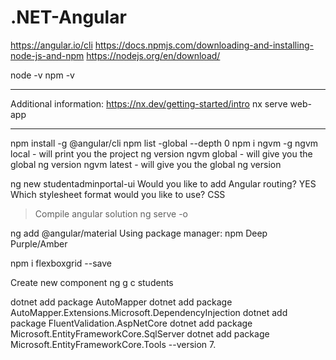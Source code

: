 # .NET-Angular

https://angular.io/cli
https://docs.npmjs.com/downloading-and-installing-node-js-and-npm
https://nodejs.org/en/download/

node -v
npm -v

---

Additional information:
https://nx.dev/getting-started/intro
nx serve web-app

---

npm install -g @angular/cli
npm list -global --depth 0
npm i ngvm -g
ngvm local - will print you the project ng version
ngvm global - will give you the global ng version
ngvm latest - will give you the global ng version

ng new studentadminportal-ui
Would you like to add Angular routing? YES
Which stylesheet format would you like to use? CSS

> Compile angular solution
ng serve -o


ng add @angular/material
Using package manager: npm
Deep Purple/Amber

npm i flexboxgrid --save


Create new component
ng g c students

dotnet add package AutoMapper
dotnet add package AutoMapper.Extensions.Microsoft.DependencyInjection
dotnet add package FluentValidation.AspNetCore
dotnet add package Microsoft.EntityFrameworkCore.SqlServer
dotnet add package Microsoft.EntityFrameworkCore.Tools --version 7.